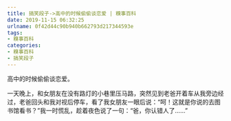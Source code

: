 ```yaml
---
title: 搞笑段子->高中的时候偷偷谈恋爱 | 糗事百科
date: 2019-11-15 06:32:25
urlname: 0f42d44c90b940b662793d217344593e
tags: 
- 糗事百科
categories:
- 糗事百科
- 搞笑段子
---
```

高中的时候偷偷谈恋爱。

一天晚上，和女朋友在没有路灯的小巷里压马路，突然见到老爸开着车从我旁边经过，老爸回头和我对视后停车，看了我女朋友一眼后说：“呵！这就是你说的去图书馆看书？”我一时慌乱，趁着夜色说了一句：“爸，你认错人了……”


